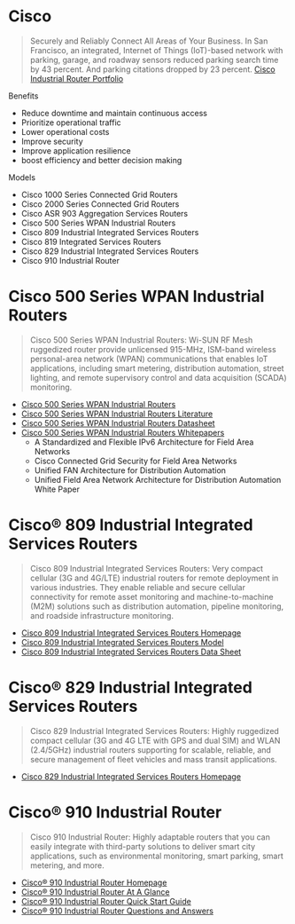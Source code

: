 # Cisco

> Securely and Reliably Connect All Areas of Your Business. In San Francisco, an integrated, Internet of Things (IoT)-based network with parking, garage, and roadway sensors reduced parking search time by 43 percent. And parking citations dropped by 23 percent. [Cisco Industrial Router Portfolio](http://www.cisco.com/c/dam/en/us/products/collateral/routers/809-industrial-router/at-a-glance-c45-735008.pdf)

Benefits

- Reduce downtime and maintain continuous access
- Prioritize operational traffic
- Lower operational costs
- Improve security
- Improve application resilience
- boost efficiency and better decision making

Models

- Cisco 1000 Series Connected Grid Routers
- Cisco 2000 Series Connected Grid Routers
- Cisco ASR 903 Aggregation Services Routers
- Cisco 500 Series WPAN Industrial Routers
- Cisco 809 Industrial Integrated Services Routers
- Cisco 819 Integrated Services Routers
- Cisco 829 Industrial Integrated Services Routers
- Cisco 910 Industrial Router

# Cisco 500 Series WPAN Industrial Routers

> Cisco 500 Series WPAN Industrial Routers: Wi-SUN RF Mesh ruggedized router provide unlicensed 915-MHz, ISM-band wireless personal-area network (WPAN) communications that enables IoT applications, including smart metering, distribution automation, street lighting, and remote supervisory control and data acquisition (SCADA) monitoring.

- [Cisco 500 Series WPAN Industrial Routers](http://www.cisco.com/c/en/us/products/routers/500-series-wpan-industrial-routers/index.html)
- [Cisco 500 Series WPAN Industrial Routers Literature](http://www.cisco.com/c/en/us/products/routers/500-series-wpan-industrial-routers/literature.html)
- [Cisco 500 Series WPAN Industrial Routers Datasheet](http://www.cisco.com/c/en/us/products/collateral/routers/500-series-wpan-industrial-routers/datasheet-c78-730550.pdf)
- [Cisco 500 Series WPAN Industrial Routers Whitepapers](http://www.cisco.com/c/en/us/products/routers/500-series-wpan-industrial-routers/white-paper-listing.html)
  - A Standardized and Flexible IPv6 Architecture for Field Area Networks
  - Cisco Connected Grid Security for Field Area Networks
  - Unified FAN Architecture for Distribution Automation
  - Unified Field Area Network Architecture for Distribution Automation White Paper

# Cisco® 809 Industrial Integrated Services Routers

> Cisco 809 Industrial Integrated Services Routers: Very compact cellular (3G and 4G/LTE) industrial routers for remote deployment in various industries. They enable reliable and secure cellular connectivity for remote asset monitoring and machine-to-machine (M2M) solutions such as distribution automation, pipeline monitoring, and roadside infrastructure monitoring.

- [Cisco 809 Industrial Integrated Services Routers Homepage](http://www.cisco.com/c/en/us/products/routers/809-industrial-router/index.html)
- [Cisco 809 Industrial Integrated Services Routers Model](http://www.cisco.com/c/en/us/support/routers/809-industrial-router/model.html)
- [Cisco 809 Industrial Integrated Services Routers Data Sheet](http://www.cisco.com/c/en/us/products/collateral/routers/809-industrial-router/datasheet-c78-734980.html)

# Cisco® 829 Industrial Integrated Services Routers

> Cisco 829 Industrial Integrated Services Routers: Highly ruggedized compact cellular (3G and 4G LTE with GPS and dual SIM) and WLAN (2.4/5GHz) industrial routers supporting for scalable, reliable, and secure management of fleet vehicles and mass transit applications. 

- [Cisco 829 Industrial Integrated Services Routers Homepage](http://www.cisco.com/c/en/us/products/routers/829-industrial-router/index.html)

# Cisco® 910 Industrial Router

> Cisco 910 Industrial Router: Highly adaptable routers that you can easily integrate with third-party solutions to deliver smart city applications, such as environmental monitoring, smart parking, smart
metering, and more.

- [Cisco® 910 Industrial Router Homepage]()
- [Cisco® 910 Industrial Router At A Glance](http://www.cisco.com/c/dam/en/us/products/collateral/routers/900-series-industrial-routers/at-a-glance-c45-732146.pdf)
- [Cisco® 910 Industrial Router Quick Start Guide](http://www.cisco.com/c/en/us/td/docs/routers/ir910/hardware/installation/guide/IR910qsg.pdf)
- [Cisco® 910 Industrial Router Questions and Answers](http://www.cisco.com/c/en/us/products/collateral/routers/900-series-industrial-routers/q-and-a-c67-732147.html)

